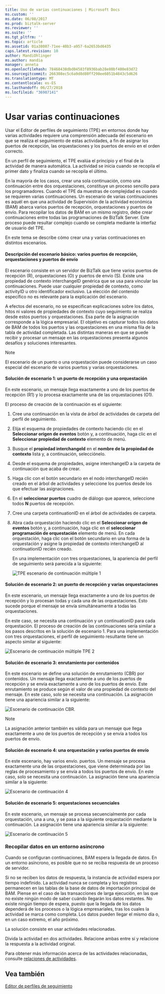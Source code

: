 ```yaml
---
title: Uso de varias continuaciones | Microsoft Docs
ms.custom: ''
ms.date: 06/08/2017
ms.prod: biztalk-server
ms.reviewer: ''
ms.suite: ''
ms.tgt_pltfrm: ''
ms.topic: article
ms.assetid: 01a38087-71ee-40b3-a957-6a2653bd6435
caps.latest.revision: 10
author: MandiOhlinger
ms.author: mandia
manager: anneta
ms.openlocfilehash: 78468438dbd04583f8936bab28e80bf400e83d72
ms.sourcegitcommit: 266308ec5c6a9d8d80ff298ee6051b4843c5d626
ms.translationtype: MT
ms.contentlocale: es-ES
ms.lasthandoff: 06/27/2018
ms.locfileid: "36987141"
---
```

# <a name="using-multiple-continuations"></a>Usar varias continuaciones
Usar el Editor de perfiles de seguimiento (TPE) en entornos donde hay varias actividades requiere una comprensión adecuada del escenario en que se realiza el seguimiento de estas actividades, a fin de asignar los puertos de recepción, las orquestaciones y los puertos de envío en el orden correcto.  
  
 En un perfil de seguimiento, el TPE evalúa el principio y el final de la actividad de manera automática. La actividad se inicia cuando se recopila el primer dato y finaliza cuando se recopila el último.  
  
 En la mayoría de los casos, crear una sola continuación, como una continuación entre dos orquestaciones, constituye un proceso sencillo para los programadores. Cuando el TPE da muestras de complejidad es cuando se requieren varias continuaciones. Un escenario de varias continuaciones es aquél en que una actividad de Supervisión de la actividad económica (BAM) abarca varios puertos de recepción, orquestaciones y puertos de envío. Para recopilar los datos de BAM en un mismo registro, debe crear continuaciones entre todas las programaciones de BizTalk Server. Este proceso puede resultar complejo cuando se completa mediante la interfaz de usuario del TPE.  
  
 En este tema se describe cómo crear una y varias continuaciones en distintos escenarios.  
  
#### <a name="base-scenario-description---multiple-receive-ports-orchestrations-and-send-ports"></a>Descripción del escenario básico: varios puertos de recepción, orquestaciones y puertos de envío  
 El escenario consiste en un servidor de BizTalk que tiene varios puertos de recepción (R), orquestaciones (O) y puertos de envío (S). Existe una propiedad de contexto interchangeID genérica que se usa para vincular las continuaciones. Puede usar cualquier propiedad de contexto, como activityID u otro identificador exclusivo. La elección del contenido específico no es relevante para la explicación del escenario.  
  
 A efectos del escenario, no se especifican explicaciones sobre los datos, hitos ni valores de propiedades de contexto cuyo seguimiento se realiza desde estos puertos y orquestaciones. Esa parte de la asignación corresponde a la lógica empresarial. El objetivo es capturar todos los datos de BAM de todos los puertos y las orquestaciones en una misma fila de la tabla de actividad completada. Las distintas maneras en que se puede recibir y procesar un mensaje en las orquestaciones presenta algunos desafíos y soluciones interesantes.  
  
> [!NOTE]
>  El escenario de un puerto o una orquestación puede considerarse un caso especial del escenario de varios puertos y varias orquestaciones.  
  
#### <a name="scenario-solution-1---one-receive-port-and-one-orchestration"></a>Solución de escenario 1: un puerto de recepción y una orquestación  
 En este escenario, un mensaje llega exactamente a uno de los puertos de recepción (R1) y lo procesa exactamente una de las orquestaciones (O1).  
  
 El proceso de creación de la continuación es el siguiente:  
  
1. Cree una continuación en la vista de árbol de actividades de carpeta del perfil de seguimiento.  
  
2. Elija el esquema de propiedades de contexto haciendo clic en el **Seleccionar origen de eventos** botón y, a continuación, haga clic en el **Seleccionar propiedad de contexto** elemento de menú.  
  
3. Busque el **propiedad interchangeId** en el **nombre de la propiedad de contexto** lista y, a continuación, selecciónelo.  
  
4. Desde el esquema de propiedades, asigne interchangeID a la carpeta de continuación que acaba de crear.  
  
5. Haga clic con el botón secundario en el nodo interchangeID recién creado en el árbol de actividades y seleccione los puertos desde los que efectuar las asignaciones.  
  
6. En el **seleccionar puertos** cuadro de diálogo que aparece, seleccione todos **N** puertos de recepción.  
  
7. Cree una carpeta continuationID en el árbol de actividades de carpeta.  
  
8. Abra cada orquestación haciendo clic en el **Seleccionar origen de eventos** botón y, a continuación, haga clic en el **seleccionar programación de orquestación** elemento de menú. En cada orquestación, haga clic con el botón secundario en una forma de la orquestación y asigne la propiedad de contexto interchangeID al continuationID recién creado.  
  
   En una implementación con tres orquestaciones, la apariencia del perfil de seguimiento será parecida a la siguiente:  
  
   ![TPE escenario de continuación múltiple 1](../core/media/4761d680-7218-4404-a636-06739f70f344.gif "4761d680-7218-4404-a636-06739f70f344")  
  
#### <a name="scenario-solution-2---one-receive-port-and-multiple-orchestrations"></a>Solución de escenario 2: un puerto de recepción y varias orquestaciones  
 En este escenario, un mensaje llega exactamente a uno de los puertos de recepción y lo procesan todas y cada una de las orquestaciones. Esto sucede porque el mensaje se envía simultáneamente a todas las orquestaciones.  
  
 En este caso, se necesita una continuación y un continuationID para cada orquestación. El proceso de creación de las continuaciones sería similar a los pasos descritos en la solución de escenario 1. Para una implementación con tres orquestaciones, el perfil de seguimiento resultante tiene un aspecto similar al siguiente:  
  
 ![Escenario de continuación múltiple TPE 2](../core/media/3cebd82f-9192-4d52-84c7-584f24e8ecca.gif "3cebd82f-9192-4d52-84c7-584f24e8ecca")  
  
#### <a name="scenario-solution-3---content-based-routing"></a>Solución de escenario 3: enrutamiento por contenidos  
 En este escenario se define una solución de enrutamiento (CBR) por contenidos. Un mensaje llega exactamente a uno de los puertos de recepción y se envía exactamente a uno de los puertos de envío. Este enrutamiento se produce según el valor de una propiedad de contexto del mensaje. En este caso, solo se necesita una continuación. La asignación tiene una apariencia similar a la siguiente:  
  
 ![Escenario de continuación CBR. ](../core/media/4459a73d-515f-4d6d-a68f-b18eee072df8.gif "4459a73d-515f-4d6d-a68f-b18eee072df8")  
  
> [!NOTE]
>  La asignación anterior también es válida para un mensaje que llega exactamente a uno de los puertos de recepción y se envía a todos los puertos de envío.  
  
#### <a name="scenario-solution-4---one-orchestration-multiple-send-ports"></a>Solución de escenario 4: una orquestación y varios puertos de envío  
 En este escenario, hay varios envío. puertos. Un mensaje se procesa exactamente una de las orquestaciones, que viene determinada por las reglas de procesamiento y se envía a todos los puertos de envío. En este caso, solo se necesita una continuación. La asignación tiene una apariencia similar a la siguiente:  
  
 ![Escenario de continuación 4](../core/media/3ab10b51-d306-4ad1-acb6-6731e23394ac.gif "3ab10b51-d306-4ad1-acb6-6731e23394ac")  
  
#### <a name="scenario-solution-5---sequential-orchestrations"></a>Solución de escenario 5: orquestaciones secuenciales  
 En este escenario, un mensaje se procesa secuencialmente por cada orquestación, una a una, y se pasa a la siguiente orquestación mediante la continuación. La asignación tiene una apariencia similar a la siguiente:  
  
 ![Escenario de continuación 5](../core/media/563cacee-104c-4f8a-9836-da90aecb7487.gif "563cacee-104c-4f8a-9836-da90aecb7487")  
  
### <a name="collecting-data-in-an-asynchronous-environment"></a>Recopilar datos en un entorno asíncrono  
 Cuando se configuran continuaciones, BAM espera la llegada de datos. En un entorno asíncrono, es posible que no se reciba respuesta de un proceso de servidor.  
  
 Si no se reciben los datos de respuesta, la instancia de actividad espera por tiempo indefinido. La actividad nunca se completa y los registros permanecen en las tablas de la base de datos de importación principal de BAM. Piense en el caso de las transacciones de larga ejecución, en las que no existe ningún modo de saber cuándo llegarán los datos restantes. No existe ningún tiempo de espera, puesto que la llegada de los datos dependerá de los procesos o la lógica empresariales, tras los cuales la actividad se marca como completa. Los datos pueden llegar el mismo día o, en un caso extremo, el año próximo.  
  
 La solución consiste en usar actividades relacionadas.  
  
 Divida la actividad en dos actividades. Relacione ambas entre sí y relacione la respuesta a la actividad original.  
  
 Para obtener más información acerca de las actividades relacionadas, consulte [relaciones de actividades](../core/activity-relationships.md).  
  
## <a name="see-also"></a>Vea también  
 [Editor de perfiles de seguimiento](../core/tracking-profile-editor.md)